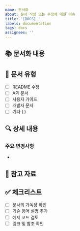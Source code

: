 ```yaml
---
name: 문서화
about: 문서 작성 또는 수정에 대한 이슈
title: '[DOCS] '
labels: documentation
tags: docs
assignees: ''
---
```


## 📚 문서화 내용
<!-- 문서화하고자 하는 내용에 대한 설명을 작성해주세요 -->

## 📝 문서 유형
- [ ] README 수정
- [ ] API 문서
- [ ] 사용자 가이드
- [ ] 개발자 문서
- [ ] 기타 ( )

## 🔍 상세 내용
<!-- 문서화할 내용의 상세 설명을 작성해주세요 -->

### 주요 변경사항
- 

## 📌 참고 자료
<!-- 참고할 만한 자료가 있다면 작성해주세요 -->

## ✅ 체크리스트
- [ ] 문서의 가독성 확인
- [ ] 기술 용어 설명 추가
- [ ] 예제 코드 검토
- [ ] 링크 및 참조 확인 